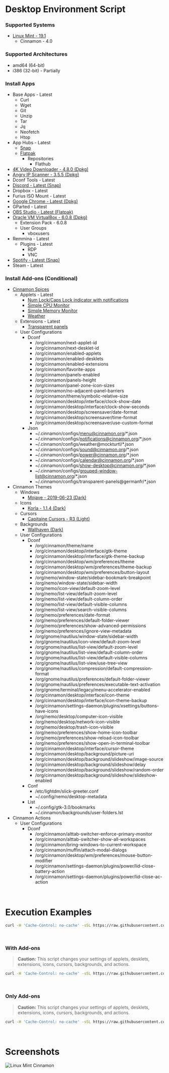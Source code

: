 # Desktop Environment Script

### Supported Systems
* [Linux Mint - 19.1](https://linuxmint.com/)
  * Cinnamon - 4.0

### Supported Architectures
* amd64 (64-bit)
* i386 (32-bit) - Partially

### Install Apps
* Base Apps - Latest
  * Curl
  * Wget
  * Git
  * Unzip
  * Tar
  * Jq
  * Neofetch
  * Htop
* App Hubs - Latest
  * [Snap](https://snapcraft.io/store)
  * [Flatpak](https://flathub.org/home)
    * Repositories
      * Flathub
* [4K Video Downloader - 4.8.0 (Dpkg)](https://www.4kdownload.com/products/product-videodownloader)
* [Angry IP Scanner - 3.5.5 (Dpkg)](https://angryip.org/)
* Dconf Tools - Latest
* [Discord - Latest (Snap)](https://snapcraft.io/discord)
* Dropbox - Latest
* Furius ISO Mount - Latest
* [Google Chrome - Latest (Dpkg)](https://www.google.com/chrome/)
* GParted - Latest
* [OBS Studio - Latest (Flatpak)](https://flathub.org/apps/details/com.obsproject.Studio)
* [Oracle VM VirtualBox - 6.0.8 (Dpkg)](https://www.virtualbox.org/)
  * Extension Pack - 6.0.8
  * User Groups
    * vboxusers
* Remmina - Latest
  * Plugins - Latest
    * RDP
    * VNC
* [Spotify - Latest (Snap)](https://snapcraft.io/spotify)
* Steam - Latest

### Install Add-ons (Conditional)
* [Cinnamon Spices](https://cinnamon-spices.linuxmint.com/)
  * Applets - Latest
    * [Num Lock/Caps Lock indicator with notifications](https://cinnamon-spices.linuxmint.com/applets/view/83)
    * [Simple CPU Monitor](https://cinnamon-spices.linuxmint.com/applets/view/8)
    * [Simple Memory Monitor](https://cinnamon-spices.linuxmint.com/applets/view/34)
    * [Weather](https://cinnamon-spices.linuxmint.com/applets/view/17)
  * Extensions - Latest
    * [Transparent panels](https://cinnamon-spices.linuxmint.com/extensions/view/42)
  * User Configurations
    * Dconf
      * /org/cinnamon/next-applet-id
      * /org/cinnamon/next-desklet-id
      * /org/cinnamon/enabled-applets
      * /org/cinnamon/enabled-desklets
      * /org/cinnamon/enabled-extensions
      * /org/cinnamon/favorite-apps
      * /org/cinnamon/panels-enabled
      * /org/cinnamon/panels-height
      * /org/cinnamon/panel-zone-icon-sizes
      * /org/cinnamon/no-adjacent-panel-barriers
      * /org/cinnamon/theme/symbolic-relative-size
      * /org/cinnamon/desktop/interface/clock-show-date
      * /org/cinnamon/desktop/interface/clock-show-seconds
      * /org/cinnamon/desktop/screensaver/date-format
      * /org/cinnamon/desktop/screensaver/time-format
      * /org/cinnamon/desktop/screensaver/use-custom-format
    * Json
      * ~/.cinnamon/configs/menu@cinnamon.org/*.json
      * ~/.cinnamon/configs/notifications@cinnamon.org/*.json
      * ~/.cinnamon/configs/weather@mockturtl/*.json
      * ~/.cinnamon/configs/sound@cinnamon.org/*.json
      * ~/.cinnamon/configs/power@cinnamon.org/*.json
      * ~/.cinnamon/configs/calendar@cinnamon.org/*.json
      * ~/.cinnamon/configs/show-desktop@cinnamon.org/*.json
      * ~/.cinnamon/configs/grouped-window-list@cinnamon.org/*.json
      * ~/.cinnamon/configs/transparent-panels@germanfr/*.json
* Cinnamon Themes
  * Windows
    * [Mojave - 2019-06-23 (Dark)](https://github.com/daniloancilotto/mojave-gtk-theme)
  * Icons
    * [Korla - 1.1.4 (Dark)](https://github.com/bikass/korla)
  * Cursors
    * [Capitaine Cursors - R3 (Light)](https://github.com/keeferrourke/capitaine-cursors)
  * Backgrounds
    * [Wallhaven (Dark)](https://wallhaven.cc/)
  * User Configurations
    * Dconf
      * /org/cinnamon/theme/name
      * /org/cinnamon/desktop/interface/gtk-theme
      * /org/cinnamon/desktop/interface/gtk-theme-backup
      * /org/cinnamon/desktop/wm/preferences/theme
      * /org/cinnamon/desktop/wm/preferences/theme-backup
      * /org/cinnamon/desktop/wm/preferences/button-layout
      * /org/nemo/window-state/sidebar-bookmark-breakpoint
      * /org/nemo/window-state/sidebar-width
      * /org/nemo/icon-view/default-zoom-level
      * /org/nemo/list-view/default-zoom-level
      * /org/nemo/list-view/default-column-order
      * /org/nemo/list-view/default-visible-columns
      * /org/nemo/list-view/search-visible-columns
      * /org/nemo/preferences/date-format
      * /org/nemo/preferences/default-folder-viewer
      * /org/nemo/preferences/show-advanced-permissions
      * /org/nemo/preferences/ignore-view-metadata
      * /org/gnome/nautilus/window-state/sidebar-width
      * /org/gnome/nautilus/icon-view/default-zoom-level
      * /org/gnome/nautilus/list-view/default-zoom-level
      * /org/gnome/nautilus/list-view/default-column-order
      * /org/gnome/nautilus/list-view/default-visible-columns
      * /org/gnome/nautilus/list-view/use-tree-view
      * /org/gnome/nautilus/compression/default-compression-format
      * /org/gnome/nautilus/preferences/default-folder-viewer
      * /org/gnome/nautilus/preferences/executable-text-activation
      * /org/gnome/terminal/legacy/menu-accelerator-enabled
      * /org/cinnamon/desktop/interface/icon-theme
      * /org/cinnamon/desktop/interface/icon-theme-backup
      * /org/cinnamon/settings-daemon/plugins/xsettings/buttons-have-icons
      * /org/nemo/desktop/computer-icon-visible
      * /org/nemo/desktop/network-icon-visible
      * /org/nemo/desktop/trash-icon-visible
      * /org/nemo/preferences/show-home-icon-toolbar
      * /org/nemo/preferences/show-reload-icon-toolbar
      * /org/nemo/preferences/show-open-in-terminal-toolbar
      * /org/cinnamon/desktop/interface/cursor-theme
      * /org/cinnamon/desktop/background/picture-uri
      * /org/cinnamon/desktop/background/slideshow/image-source
      * /org/cinnamon/desktop/background/slideshow/delay
      * /org/cinnamon/desktop/background/slideshow/random-order
      * /org/cinnamon/desktop/background/slideshow/slideshow-enabled
    * Conf
      * /etc/lightdm/slick-greeter.conf
      * ~/.config/nemo/desktop-metadata
    * List
      * ~/.config/gtk-3.0/bookmarks
      * ~/.cinnamon/backgrounds/user-folders.lst
* Cinnamon Actions
  * User Configurations
    * Dconf
      * /org/cinnamon/alttab-switcher-enforce-primary-monitor
      * /org/cinnamon/alttab-switcher-show-all-workspaces
      * /org/cinnamon/bring-windows-to-current-workspace
      * /org/cinnamon/muffin/attach-modal-dialogs
      * /org/cinnamon/desktop/wm/preferences/mouse-button-modifier
      * /org/cinnamon/settings-daemon/plugins/power/lid-close-battery-action
      * /org/cinnamon/settings-daemon/plugins/power/lid-close-ac-action

<br/>

# Execution Examples

```bash
curl -H 'Cache-Control: no-cache' -sSL https://raw.githubusercontent.com/daniloancilotto/desktop-environment-script/master/install.sh | bash
```

<br/>

### With Add-ons
> **Caution:** This script changes your settings of applets, desklets, extensions, icons, cursors, backgrounds, and actions.

```bash
curl -H 'Cache-Control: no-cache' -sSL https://raw.githubusercontent.com/daniloancilotto/desktop-environment-script/master/install.sh | bash -s -- --with-add-ons
```

<br/>

### Only Add-ons
> **Caution:** This script changes your settings of applets, desklets, extensions, icons, cursors, backgrounds, and actions.

```bash
curl -H 'Cache-Control: no-cache' -sSL https://raw.githubusercontent.com/daniloancilotto/desktop-environment-script/master/install.sh | bash -s -- --only-add-ons
```

<br/>

# Screenshots

![Linux Mint Cinnamon](https://user-images.githubusercontent.com/29760411/60760588-f19b0c00-a00d-11e9-92d5-32fbfa243ebb.png)